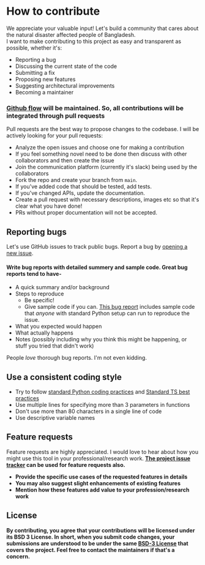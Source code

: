 # How to contribute
We appreciate your valuable input! Let's build a community that cares about 
the natural disaster affected people of Bangladesh.
<br>I want to make contributing to this project as easy and transparent 
as possible, whether it's:

- Reporting a bug
- Discussing the current state of the code
- Submitting a fix
- Proposing new features
- Suggesting architectural improvements
- Becoming a maintainer

### [Github flow](https://guides.github.com/introduction/flow/index.html) will be maintained. So, all contributions will be integrated through pull requests
Pull requests are the best way to propose changes to the codebase. I will be actively looking for your pull requests:

- Analyze the open issues and choose one for making a contribution
- If you feel something novel need to be done then discuss with other collaborators
and then create the issue
- Join the communication platform (currently it's slack) being used 
by the collaborators
- Fork the repo and create your branch from `main`.
- If you've added code that should be tested, add tests.
- If you've changed APIs, update the documentation.
- Create a pull request with necessary descriptions, images etc so that it's clear
what you have done!
- PRs without proper documentation will not be accepted.


## Reporting bugs
Let's use GitHub issues to track public bugs. Report a bug by [opening a new issue](https://github.com/skfarhad/hazard_reporting_system/issues).

#### Write bug reports with detailed summery and sample code. Great bug reports tend to have-

- A quick summary and/or background
- Steps to reproduce
  - Be specific!
  - Give sample code if you can. [This bug report](https://github.com/matplotlib/mplfinance/issues/394) 
includes sample code that *anyone* with standard Python setup can run to reproduce the issue.
- What you expected would happen
- What actually happens
- Notes (possibly including why you think this might be happening, or stuff you tried that didn't work)

People *love* thorough bug reports. I'm not even kidding.

## Use a consistent coding style

* Try to follow [standard Python coding practices](https://www.python.org/dev/peps/pep-0008/) and
[Standard TS best practices](https://docs.aws.amazon.com/prescriptive-guidance/latest/best-practices-cdk-typescript-iac/typescript-best-practices.html)
* Use multiple lines for specifying more than 3 parameters in functions
* Don't use more than 80 characters in a single line of code
* Use descriptive variable names


## Feature requests
Feature requests are highly appreciated. I would love to hear about how you might use this tool in your professional/research work.
<b>  [The project issue tracker](https://github.com/skfarhad/hazard_reporting_system/issues) can be used for feature requests also.

- Provide the specific use cases of the requested features in details
- You may also suggest slight enhancements of existing features
- Mention how these features add value to your profession/research work

## License
By contributing, you agree that your contributions will be licensed under its BSD 3 License. 
In short, when you submit code changes, your submissions are understood to be under the same [BSD-3 License](https://opensource.org/license/bsd-3-clause) 
that covers the project. Feel free to contact the maintainers if that's a concern.
